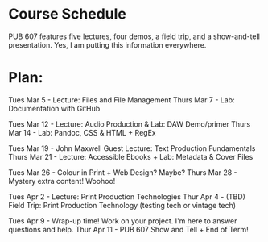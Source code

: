 # Course Schedule
PUB 607 features five lectures, four demos, a field trip, and a show-and-tell presentation. Yes, I am putting this information everywhere. 

# Plan:
Tues Mar 5 - Lecture: Files and File Management
Thurs Mar 7 - Lab: Documentation with GitHub

Tues Mar 12 - Lecture: Audio Production & Lab: DAW Demo/primer 
Thurs Mar 14 - Lab: Pandoc, CSS & HTML + RegEx

Tues Mar 19 - John Maxwell Guest Lecture: Text Production Fundamentals
Thurs Mar 21 - Lecture: Accessible Ebooks + Lab: Metadata & Cover Files

Tues Mar 26 - Colour in Print + Web Design? Maybe? 
Thurs Mar 28 -  Mystery extra content! Woohoo! 

Tues Apr 2 - Lecture: Print Production Technologies
Thur Apr 4 - (TBD) Field Trip: Print Production Technology (testing tech or vintage tech)

Tues Apr 9 - Wrap-up time! Work on your project. I'm here to answer questions and help.
Thur Apr 11 - PUB 607 Show and Tell + End of Term!
